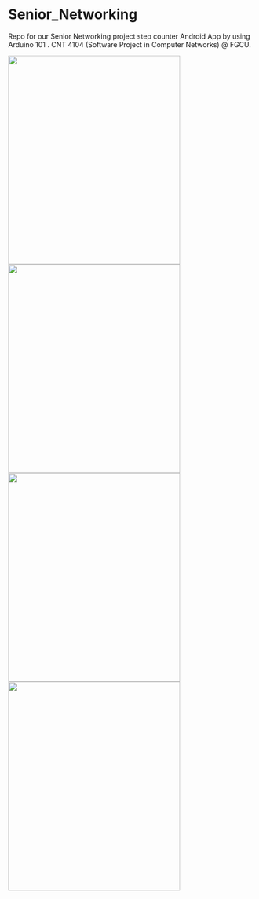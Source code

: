 # Senior_Networking
Repo for our Senior Networking project step counter Android App by using Arduino 101 . CNT 4104 (Software Project in Computer Networks) @ FGCU.

<img src="https://i.imgur.com/7Z24FnW.png" width="350" height="425"> 
<img src="https://i.imgur.com/C4VOGD2.png" width="350" height="425">
<img src="https://i.imgur.com/uRs1d5M.png" width="350" height="425"> 
<img src="https://i.imgur.com/CWYD9Kc.png" width="350" height="425">
